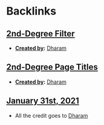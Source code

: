 
# Backlinks
## [2nd-Degree Filter](<2nd-Degree Filter.md>)
- **[Created by](<Created by.md>):** [Dharam](<Dharam.md>)

## [2nd-Degree Page Titles](<2nd-Degree Page Titles.md>)
- **[Created by](<Created by.md>):** [Dharam](<Dharam.md>)

## [January 31st, 2021](<January 31st, 2021.md>)
- All the credit goes to [Dharam](<Dharam.md>)


